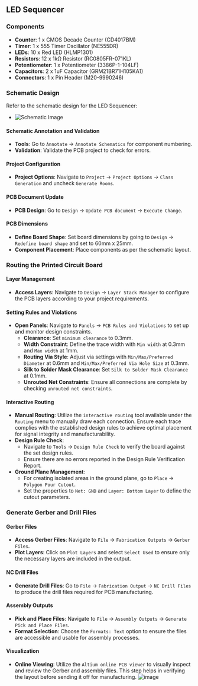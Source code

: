 ## LED Sequencer
### Components
- **Counter**: 1 x CMOS Decade Counter (CD4017BM)
- **Timer**: 1 x 555 Timer Oscillator (NE555DR)
- **LEDs**: 10 x Red LED (HLMP1301)
- **Resistors**: 12 x 1kΩ Resistor (RC0805FR-071KL)
- **Potentiometer**: 1 x Potentiometer (3386P-1-104LF)
- **Capacitors**: 2 x 1uF Capacitor (GRM21BR71H105KA1)
- **Connectors**: 1 x Pin Header (M20-9990246)
### Schematic Design
Refer to the schematic design for the LED Sequencer:
- ![Schematic Image](https://github.com/ChenyiAXu/Altium_Project/assets/115749117/abd701cd-4b6c-4016-aae6-f6be64e9ce6b)
#### Schematic Annotation and Validation
- **Tools**: Go to `Annotate` -> `Annotate Schematics` for component numbering.
- **Validation**: Validate the PCB project to check for errors.
#### Project Configuration
- **Project Options**: Navigate to `Project` -> `Project Options` -> `Class Generation` and uncheck `Generate Rooms`.
#### PCB Document Update
- **PCB Design**: Go to `Design` -> `Update PCB document` -> `Execute Change`.
#### PCB Dimensions
- **Define Board Shape**: Set board dimensions by going to `Design` -> `Redefine board shape` and set to 60mm x 25mm.
- **Component Placement**: Place components as per the schematic layout.
### Routing the Printed Circuit Board
#### Layer Management
- **Access Layers**: Navigate to `Design` -> `Layer Stack Manager` to configure the PCB layers according to your project requirements.

#### Setting Rules and Violations
- **Open Panels**: Navigate to `Panels` -> `PCB Rules and Violations` to set up and monitor design constraints.
  - **Clearance**: Set `minimum clearance` to 0.3mm.
  - **Width Constraint**: Define the trace width with `Min width` at 0.3mm and `Max width` at 1mm.
  - **Routing Via Style**: Adjust via settings with `Min/Max/Preferred Diameter` at 0.6mm and `Min/Max/Preferred Via Hole Size` at 0.3mm.
  - **Silk to Solder Mask Clearance**: Set `Silk to Solder Mask Clearance` at 0.1mm.
  - **Unrouted Net Constraints**: Ensure all connections are complete by checking `unrouted net constraints`.

#### Interactive Routing
- **Manual Routing**: Utilize the `interactive routing` tool available under the `Routing` menu to manually draw each connection. Ensure each trace complies with the established design rules to achieve optimal placement for signal integrity and manufacturability.
- **Design Rule Check**: 
  - Navigate to `Tools` -> `Design Rule Check` to verify the board against the set design rules.
  - Ensure there are no errors reported in the Design Rule Verification Report.
- **Ground Plane Management**:
  - For creating isolated areas in the ground plane, go to `Place` -> `Polygon Pour Cutout`.
  - Set the properties to `Net: GND` and `Layer: Bottom Layer` to define the cutout parameters.

### Generate Gerber and Drill Files

#### Gerber Files
- **Access Gerber Files**: Navigate to `File` -> `Fabrication Outputs` -> `Gerber Files`.
- **Plot Layers**: Click on `Plot Layers` and select `Select Used` to ensure only the necessary layers are included in the output.

#### NC Drill Files
- **Generate Drill Files**: Go to `File` -> `Fabrication Output` -> `NC Drill Files` to produce the drill files required for PCB manufacturing.

#### Assembly Outputs
- **Pick and Place Files**: Navigate to `File` -> `Assembly Outputs` -> `Generate Pick and Place Files`.
- **Format Selection**: Choose the `Formats: Text` option to ensure the files are accessible and usable for assembly processes.

#### Visualization
- **Online Viewing**: Utilize the `Altium online PCB viewer` to visually inspect and review the Gerber and assembly files. This step helps in verifying the layout before sending it off for manufacturing.
![image](https://github.com/ChenyiAXu/Altium_Project/assets/115749117/d10116bd-7813-4b8f-9cf1-79dbe39d1422)



